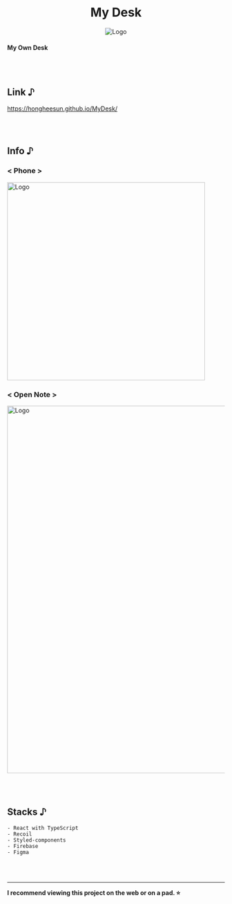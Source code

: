 <br />
<div align="center">
  <h1>My Desk</h1>
  <img src="https://user-images.githubusercontent.com/91399033/224224015-c960dd9b-ad3e-4741-a8bc-d661e3907e0f.png" alt="Logo" >
</div>

#### My Own Desk

<br /><br />
## Link ♪
https://hongheesun.github.io/MyDesk/

<br /><br />
## Info ♪

### < Phone >
<img src="https://user-images.githubusercontent.com/91399033/224226487-4786f824-c695-4b8a-8191-84ea605ffc67.png" alt="Logo" width="458">


### < Open Note >
<img src="https://user-images.githubusercontent.com/91399033/224226221-cc5d8f8e-f8fe-4f4c-845b-8618e38d9a9a.png" alt="Logo" width="850">



<br /><br />
## Stacks ♪
```
- React with TypeScript
- Recoil
- Styled-components
- Firebase
- Figma
```

<br /><br />
<hr>
<b>I recommend viewing this project on the web or on a pad. ⭐️</b>
